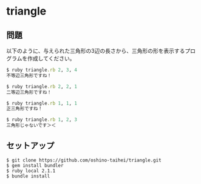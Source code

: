 # triangle

## 問題
以下のように、与えられた三角形の3辺の長さから、三角形の形を表示するプログラムを作成してください。

```ruby
$ ruby triangle.rb 2, 3, 4
不等辺三角形ですね！

$ ruby triangle.rb 2, 2, 1
二等辺三角形ですね！

$ ruby triangle.rb 1, 1, 1
正三角形ですね！

$ ruby triangle.rb 1, 2, 3
三角形じゃないです＞＜
```
## セットアップ
```
$ git clone https://github.com/oshino-taihei/triangle.git
$ gem install bundler
$ ruby local 2.1.1
$ bundle install
```

